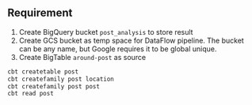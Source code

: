 ## Requirement

1. Create BigQuery bucket `post_analysis` to store result
1. Create GCS bucket as temp space for DataFlow pipeline. The bucket can be any name, but Google requires it to be global unique.
1. Create BigTable `around-post` as source

```sh
cbt createtable post
cbt createfamily post location
cbt createfamily post post
cbt read post
```

